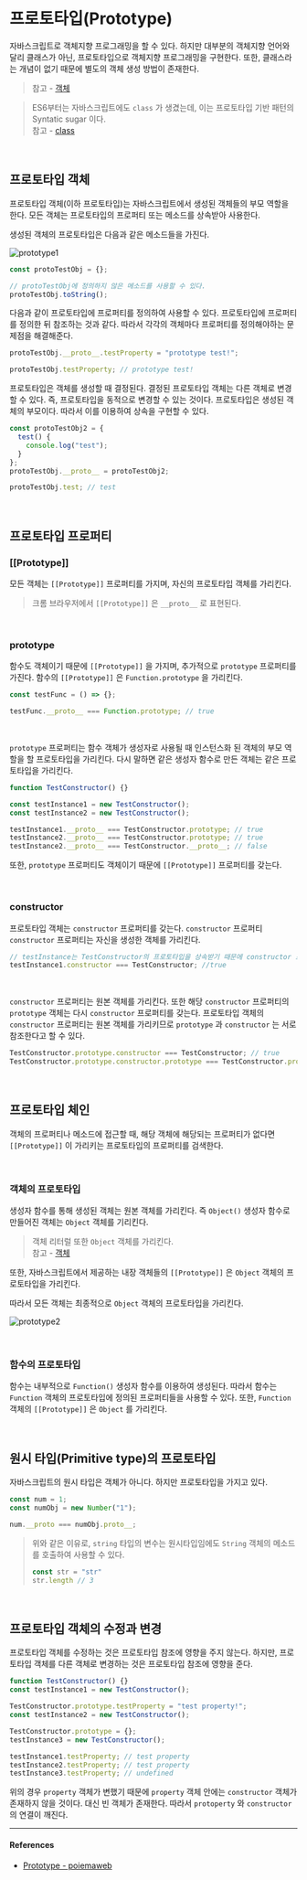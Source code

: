 # 프로토타입(Prototype)

자바스크립트로 객체지향 프로그래밍을 할 수 있다. 하지만 대부분의 객체지향 언어와 달리 클래스가 아닌, 프로토타입으로 객체지향 프로그래밍을 구현한다. 또한, 클래스라는 개념이 없기 때문에 별도의 객체 생성 방법이 존재한다.

> 참고 - [객체](https://github.com/Im-D/Dev-Docs/blob/master/Javascript/object.md)

> ES6부터는 자바스크립트에도 `class` 가 생겼는데, 이는 프로토타입 기반 패턴의 Syntatic sugar 이다.<br/>
> 참고 - [class](https://github.com/Im-D/Dev-Docs/blob/master/Javascript/B_Class.md)

<br/>

## 프로토타입 객체

프로토타입 객체(이하 프로토타입)는 자바스크립트에서 생성된 객체들의 부모 역할을 한다. 모든 객체는 프로토타입의 프로퍼티 또는 메소드를 상속받아 사용한다.

생성된 객체의 프로토타입은 다음과 같은 메소드들을 가진다.

![prototype1](../assets/images/prototype1.png)

```js
const protoTestObj = {};

// protoTestObj에 정의하지 않은 메소드를 사용할 수 있다.
protoTestObj.toString();
```

다음과 같이 프로토타입에 프로퍼티를 정의하여 사용할 수 있다. 프로토타입에 프로퍼티를 정의한 뒤 참조하는 것과 같다. 따라서 각각의 객체마다 프로퍼티를 정의해야하는 문제점을 해결해준다.

```js
protoTestObj.__proto__.testProperty = "prototype test!";

protoTestObj.testProperty; // prototype test!
```

프로토타입은 객체를 생성할 때 결정된다. 결정된 프로토타입 객체는 다른 객체로 변경할 수 있다. 즉, 프로토타입을 동적으로 변경할 수 있는 것이다. 프로토타입은 생성된 객체의 부모이다. 따라서 이를 이용하여 상속을 구현할 수 있다.

```js
const protoTestObj2 = {
  test() {
    console.log("test");
  }
};
protoTestObj.__proto__ = protoTestObj2;

protoTestObj.test; // test
```

<br/>

## 프로토타입 프로퍼티

### [[Prototype]]

모든 객체는 `[[Prototype]]` 프로퍼티를 가지며, 자신의 프로토타입 객체를 가리킨다.

> 크롬 브라우저에서 `[[Prototype]]` 은 `__proto__` 로 표현된다.

<br/>

### prototype

함수도 객체이기 때문에 `[[Prototype]]` 을 가지며, 추가적으로 `prototype` 프로퍼티를 가진다. 함수의 `[[Prototype]]` 은 `Function.prototype` 을 가리킨다.

```js
const testFunc = () => {};

testFunc.__proto__ === Function.prototype; // true
```

<br/>

`prototype` 프로퍼티는 함수 객체가 생성자로 사용될 때 인스턴스화 된 객체의 부모 역할을 할 프로토타입을 가리킨다. 다시 말하면 같은 생성자 함수로 만든 객체는 같은 프로토타입을 가리킨다.

```js
function TestConstructor() {}

const testInstance1 = new TestConstructor();
const testInstance2 = new TestConstructor();

testInstance1.__proto__ === TestConstructor.prototype; // true
testInstance2.__proto__ === TestConstructor.prototype; // true
testInstance2.__proto__ === TestConstructor.__proto__; // false
```

또한, `prototype` 프로퍼티도 객체이기 때문에 `[[Prototype]]` 프로퍼티를 갖는다.

<br/>

### constructor

프로토타입 객체는 `constructor` 프로퍼티를 갖는다. `constructor` 프로퍼티 `constructor` 프로퍼티는 자신을 생성한 객체를 가리킨다.

```js
// testInstance는 TestConstructor의 프로토타입을 상속받기 때문에 constructor 프로퍼티를 갖는다.
testInstance1.constructor === TestConstructor; //true
```

<br/>

`constructor` 프로퍼티는 원본 객체를 가리킨다. 또한 해당 `constructor` 프로퍼티의 `prototype` 객체는 다시 `constructor` 프로퍼티를 갖는다. 프로토타입 객체의 `constructor` 프로퍼티는 원본 객체를 가리키므로 `prototype` 과 `constructor` 는 서로 참조한다고 할 수 있다.

```js
TestConstructor.prototype.constructor === TestConstructor; // true
TestConstructor.prototype.constructor.prototype === TestConstructor.prototype; // true
```

<br/>

## 프로토타입 체인

객체의 프로퍼티나 메소드에 접근할 때, 해당 객체에 해당되는 프로퍼티가 없다면 `[[Prototype]]` 이 가리키는 프로토타입의 프로퍼티를 검색한다.

<br/>

### 객체의 프로토타입

생성자 함수를 통해 생성된 객체는 원본 객체를 가리킨다. 즉 `Object()` 생성자 함수로 만들어진 객체는 `Object` 객체를 기리킨다.

> 객체 리터럴 또한 `Object` 객체를 가리킨다. <br/>
참고 - [객체](https://github.com/Im-D/Dev-Docs/blob/master/Javascript/object.md#%EC%9E%90%EB%B0%94%EC%8A%A4%ED%81%AC%EB%A6%BD%ED%8A%B8%EC%97%90%EC%84%9C-%EC%A0%9C%EA%B3%B5%ED%95%98%EB%8A%94-%EC%83%9D%EC%84%B1%EC%9E%90-%EC%82%AC%EC%9A%A9)

또한, 자바스크립트에서 제공하는 내장 객체들의 `[[Prototype]]` 은 `Object` 객체의 프로토타입을 가리킨다.

따라서 모든 객체는 최종적으로 `Object` 객체의 프로토타입을 가리킨다.

![prototype2](../assets/images/prototype2.png)

<br/>

### 함수의 프로토타입

함수는 내부적으로 `Function()` 생성자 함수를 이용하여 생성된다. 따라서 함수는 `Function` 객체의 프로토타입에 정의된 프로퍼티들을 사용할 수 있다. 또한, `Function` 객체의 `[[Prototype]]` 은 `Object` 를 가리킨다.

<br/>

## 원시 타입(Primitive type)의 프로토타입

자바스크립트의 원시 타입은 객체가 아니다. 하지만 프로토타입을 가지고 있다.

```js
const num = 1;
const numObj = new Number("1");

num.__proto === numObj.proto__;
```
> 위와 같은 이유로, `string` 타입의 변수는 원시타입임에도 `String` 객체의 메소드를 호출하여 사용할 수 있다.
> ```js
> const str = "str"
> str.length // 3
> ```

<br/>

## 프로토타입 객체의 수정과 변경

프로토타입 객체를 수정하는 것은 프로토타입 참조에 영향을 주지 않는다. 하지만, 프로토타입 객체를 다른 객체로 변경하는 것은 프로토타입 참조에 영향을 준다.

```js
function TestConstructor() {}
const testInstance1 = new TestConstructor();

TestConstructor.prototype.testProperty = "test property!";
const testInstance2 = new TestConstructor();

TestConstructor.prototype = {};
testInstance3 = new TestConstructor();

testInstance1.testProperty; // test property
testInstance2.testProperty; // test property
testInstance3.testProperty; // undefined
```

위의 경우 `property` 객체가 변했기 때문에 `property` 객체 안에는 `constructor` 객체가 존재하지 않을 것이다. 대신 빈 객체가 존재한다. 따라서 `protoperty` 와 `constructor` 의 연결이 깨진다.

---

#### References

- [Prototype - poiemaweb](https://poiemaweb.com/js-prototype)
